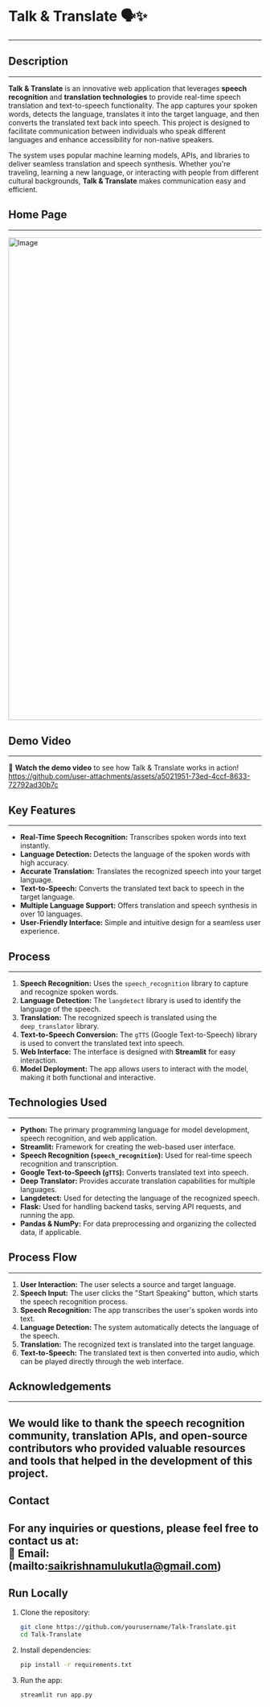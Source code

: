 # Talk & Translate 🗣️✨
---
## Description
---
**Talk & Translate** is an innovative web application that leverages **speech recognition** and **translation technologies** to provide real-time speech translation and text-to-speech functionality. The app captures your spoken words, detects the language, translates it into the target language, and then converts the translated text back into speech. This project is designed to facilitate communication between individuals who speak different languages and enhance accessibility for non-native speakers.

The system uses popular machine learning models, APIs, and libraries to deliver seamless translation and speech synthesis. Whether you're traveling, learning a new language, or interacting with people from different cultural backgrounds, **Talk & Translate** makes communication easy and efficient.

## Home Page
---
<img width="960" alt="Image" src="https://github.com/user-attachments/assets/88312ea4-b5a1-439e-9b7b-3b4c2298b096" />

## Demo Video
---
🎥 **Watch the demo video** to see how Talk & Translate works in action!  
https://github.com/user-attachments/assets/a5021951-73ed-4ccf-8633-72792ad30b7c

## Key Features
---
- **Real-Time Speech Recognition:** Transcribes spoken words into text instantly.
- **Language Detection:** Detects the language of the spoken words with high accuracy.
- **Accurate Translation:** Translates the recognized speech into your target language.
- **Text-to-Speech:** Converts the translated text back to speech in the target language.
- **Multiple Language Support:** Offers translation and speech synthesis in over 10 languages.
- **User-Friendly Interface:** Simple and intuitive design for a seamless user experience.

## Process
---
1. **Speech Recognition:** Uses the `speech_recognition` library to capture and recognize spoken words.
2. **Language Detection:** The `langdetect` library is used to identify the language of the speech.
3. **Translation:** The recognized speech is translated using the `deep_translator` library.
4. **Text-to-Speech Conversion:** The `gTTS` (Google Text-to-Speech) library is used to convert the translated text into speech.
5. **Web Interface:** The interface is designed with **Streamlit** for easy interaction.  
6. **Model Deployment:** The app allows users to interact with the model, making it both functional and interactive.

## Technologies Used
---
- **Python:** The primary programming language for model development, speech recognition, and web application.
- **Streamlit:** Framework for creating the web-based user interface.
- **Speech Recognition (`speech_recognition`):** Used for real-time speech recognition and transcription.
- **Google Text-to-Speech (`gTTS`):** Converts translated text into speech.
- **Deep Translator:** Provides accurate translation capabilities for multiple languages.
- **Langdetect:** Used for detecting the language of the recognized speech.
- **Flask:** Used for handling backend tasks, serving API requests, and running the app.
- **Pandas & NumPy:** For data preprocessing and organizing the collected data, if applicable.

## Process Flow
---
1. **User Interaction:** The user selects a source and target language.
2. **Speech Input:** The user clicks the "Start Speaking" button, which starts the speech recognition process.
3. **Speech Recognition:** The app transcribes the user's spoken words into text.
4. **Language Detection:** The system automatically detects the language of the speech.
5. **Translation:** The recognized text is translated into the target language.
6. **Text-to-Speech:** The translated text is then converted into audio, which can be played directly through the web interface.

## Acknowledgements
---
We would like to thank the **speech recognition community**, **translation APIs**, and **open-source contributors** who provided valuable resources and tools that helped in the development of this project.
---

## Contact

For any inquiries or questions, please feel free to contact us at:  
📧 **Email:** (mailto:saikrishnamulukutla@gmail.com)
---

## Run Locally

1. Clone the repository:
   ```bash
   git clone https://github.com/yourusername/Talk-Translate.git
   cd Talk-Translate
   ```
2. Install dependencies:
   ```bash
   pip install -r requirements.txt
   ```
3. Run the app:
   ```bash
   streamlit run app.py
   ```
